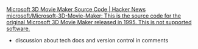 
[Microsoft 3D Movie Maker Source Code | Hacker News](https://news.ycombinator.com/item?id=31256676)
[microsoft/Microsoft-3D-Movie-Maker: This is the source code for the original Microsoft 3D Movie Maker released in 1995. This is not supported software.](https://github.com/microsoft/Microsoft-3D-Movie-Maker)
- discussion about tech docs and version control in comments
